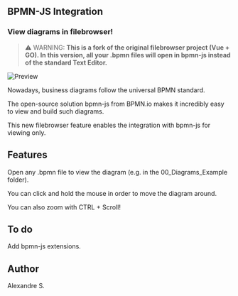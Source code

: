 <p align="center">
  <h2>BPMN-JS Integration</h2>
  <h3>View diagrams in filebrowser!</h3>
</p>

> ⚠ WARNING: **This is a fork of the original filebrowser project (Vue + GO). In this version, all your .bpmn files will open in bpmn-js instead of the standard Text Editor.**

![Preview](https://user-images.githubusercontent.com/50220345/68059408-c9c56780-fcd2-11e9-88aa-0fcf4d03c438.gif)

Nowadays, business diagrams follow the universal BPMN standard.

The open-source solution bpmn-js from BPMN.io makes it incredibly easy to view and build such diagrams.

This new filebrowser feature enables the integration with bpmn-js for viewing only.

## Features

Open any .bpmn file to view the diagram (e.g. in the 00_Diagrams_Example folder).

You can click and hold the mouse in order to move the diagram around.

You can also zoom with CTRL + Scroll!

## To do

Add bpmn-js extensions.

## Author
Alexandre S.
